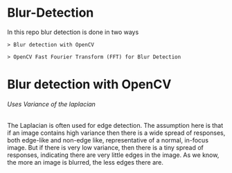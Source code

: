 # Blur-Detection

In this repo blur detection is done in two ways

    > Blur detection with OpenCV

    > OpenCV Fast Fourier Transform (FFT) for Blur Detection

# Blur detection with OpenCV

######  Uses Variance of the laplacian

The Laplacian is often used for edge detection. The assumption here is that if an image contains high variance then there is a wide spread of responses, both edge-like and non-edge like, representative of a normal, in-focus image. But if there is very low variance, then there is a tiny spread of responses, indicating there are very little edges in the image. As we know, the more an image is blurred, the less edges there are.